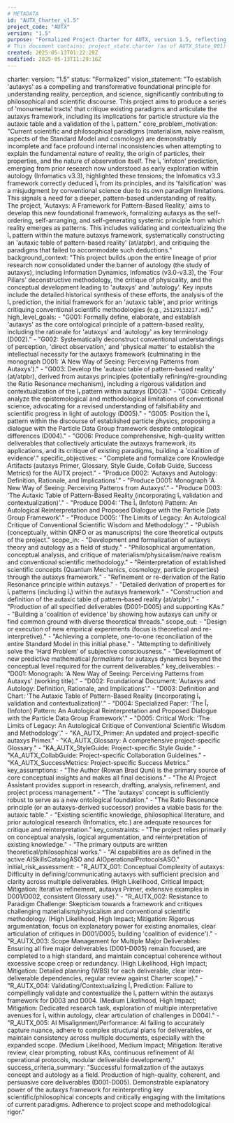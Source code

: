 ```yaml
---
# METADATA
id: "AUTX_Charter_v1.5"
project_code: "AUTX"
version: "1.5"
purpose: "Formalized Project Charter for AUTX, version 1.5, reflecting definitive 'autaxys' terminology and capitalization rules, and all five key deliverables."
# This document contains: project_state.charter (as of AUTX_State_001)
created: 2025-05-13T01:22:28Z
modified: 2025-05-13T11:29:16Z
---
```

charter:
  version: "1.5" 
  status: "Formalized"
  vision_statement: "To establish 'autaxys' as a compelling and transformative foundational principle for understanding reality, perception, and science, significantly contributing to philosophical and scientific discourse. This project aims to produce a series of 'monumental tracts' that critique existing paradigms and articulate the autaxys framework, including its implications for particle structure via the autaxic table and a validation of the î₁ pattern."
  core_problem_motivation: "Current scientific and philosophical paradigms (materialism, naive realism, aspects of the Standard Model and cosmology) are demonstrably incomplete and face profound internal inconsistencies when attempting to explain the fundamental nature of reality, the origin of particles, their properties, and the nature of observation itself. The î₁ 'infoton' prediction, emerging from prior research now understood as early exploration within autology (Infomatics v3.3), highlighted these tensions; the Infomatics v3.3 framework correctly deduced î₁ from its principles, and its 'falsification' was a misjudgment by conventional science due to its own paradigm limitations. This signals a need for a deeper, pattern-based understanding of reality. The project, 'Autaxys: A Framework for Pattern-Based Reality,' aims to develop this new foundational framework, formalizing autaxys as the self-ordering, self-arranging, and self-generating systemic principle from which reality emerges as patterns. This includes validating and contextualizing the î₁ pattern within the mature autaxys framework, systematically constructing an 'autaxic table of pattern-based reality' (at/atpbr), and critiquing the paradigms that failed to accommodate such deductions."
  background_context: "This project builds upon the entire lineage of prior research now consolidated under the banner of autology (the study of autaxys), including Information Dynamics, Infomatics (v3.0-v3.3), the 'Four Pillars' deconstructive methodology, the critique of physicality, and the conceptual development leading to 'autaxys' and 'autology'. Key inputs include the detailed historical synthesis of these efforts, the analysis of the î₁ prediction, the initial framework for an 'autaxic table', and prior writings critiquing conventional scientific methodologies (e.g., `25129133217.md`)."
  high_level_goals:
    - "G001: Formally define, elaborate, and establish 'autaxys' as the core ontological principle of a pattern-based reality, including the rationale for 'autaxys' and 'autology' as key terminology (D002)."
    - "G002: Systematically deconstruct conventional understandings of perception, 'direct observation,' and 'physical matter' to establish the intellectual necessity for the autaxys framework (culminating in the monograph D001: 'A New Way of Seeing: Perceiving Patterns from Autaxys')."
    - "G003: Develop the 'autaxic table of pattern-based reality' (at/atpbr), derived from autaxys principles (potentially refining/re-grounding the Ratio Resonance mechanism), including a rigorous validation and contextualization of the î₁ pattern within autaxys (D003)."
    - "G004: Critically analyze the epistemological and methodological limitations of conventional science, advocating for a revised understanding of falsifiability and scientific progress in light of autology (D005)."
    - "G005: Position the î₁ pattern within the discourse of established particle physics, proposing a dialogue with the Particle Data Group framework despite ontological differences (D004)."
    - "G006: Produce comprehensive, high-quality written deliverables that collectively articulate the autaxys framework, its applications, and its critique of existing paradigms, building a 'coalition of evidence'."
  specific_objectives:
    - "Complete and formalize core Knowledge Artifacts (autaxys Primer, Glossary, Style Guide, Collab Guide, Success Metrics) for the AUTX project."
    - "Produce D002: 'Autaxys and Autology: Definition, Rationale, and Implications'."
    - "Produce D001: Monograph 'A New Way of Seeing: Perceiving Patterns from Autaxys'."
    - "Produce D003: 'The Autaxic Table of Pattern-Based Reality (incorporating î₁ validation and contextualization)'."
    - "Produce D004: 'The Î₁ (Infoton) Pattern: An Autological Reinterpretation and Proposed Dialogue with the Particle Data Group Framework'."
    - "Produce D005: 'The Limits of Legacy: An Autological Critique of Conventional Scientific Wisdom and Methodology'."
    - "Publish (conceptually, within QNFO or as manuscripts) the core theoretical outputs of the project."
  scope_in:
    - "Development and formalization of autaxys theory and autology as a field of study."
    - "Philosophical argumentation, conceptual analysis, and critique of materialism/physicalism/naive realism and conventional scientific methodology."
    - "Reinterpretation of established scientific concepts (Quantum Mechanics, cosmology, particle properties) through the autaxys framework."
    - "Refinement or re-derivation of the Ratio Resonance principle within autaxys."
    - "Detailed derivation of properties for îᵢ patterns (including î₁) within the autaxys framework."
    - "Construction and definition of the autaxic table of pattern-based reality (at/atpbr)."
    - "Production of all specified deliverables (D001-D005) and supporting KAs."
    - "Building a 'coalition of evidence' by showing how autaxys can unify or find common ground with diverse theoretical threads."
  scope_out:
    - "Design or execution of new empirical experiments (focus is theoretical and re-interpretive)."
    - "Achieving a complete, one-to-one reconciliation of the entire Standard Model in this initial phase."
    - "Attempting to definitively solve the 'Hard Problem' of subjective consciousness."
    - "Development of new predictive mathematical *formalisms* for autaxys dynamics beyond the conceptual level required for the current deliverables."
  key_deliverables:
    - "D001: Monograph: 'A New Way of Seeing: Perceiving Patterns from Autaxys' (working title)."
    - "D002: Foundational Document: 'Autaxys and Autology: Definition, Rationale, and Implications'."
    - "D003: Definition and Chart: 'The Autaxic Table of Pattern-Based Reality (incorporating î₁ validation and contextualization)'."
    - "D004: Specialized Paper: 'The Î₁ (Infoton) Pattern: An Autological Reinterpretation and Proposed Dialogue with the Particle Data Group Framework'."
    - "D005: Critical Work: 'The Limits of Legacy: An Autological Critique of Conventional Scientific Wisdom and Methodology'."
    - "KA_AUTX_Primer: An updated and project-specific autaxys Primer."
    - "KA_AUTX_Glossary: A comprehensive project-specific Glossary."
    - "KA_AUTX_StyleGuide: Project-specific Style Guide."
    - "KA_AUTX_CollabGuide: Project-specific Collaboration Guidelines."
    - "KA_AUTX_SuccessMetrics: Project-specific Success Metrics."
  key_assumptions:
    - "The Author (Rowan Brad Quni) is the primary source of core conceptual insights and makes all final decisions."
    - "The AI Project Assistant provides support in research, drafting, analysis, refinement, and project process management."
    - "The 'autaxys' concept is sufficiently robust to serve as a new ontological foundation."
    - "The Ratio Resonance principle (or an autaxys-derived successor) provides a viable basis for the autaxic table."
    - "Existing scientific knowledge, philosophical literature, and prior autological research (Infomatics, etc.) are adequate resources for critique and reinterpretation."
  key_constraints:
    - "The project relies primarily on conceptual analysis, logical argumentation, and reinterpretation of existing knowledge."
    - "The primary outputs are written theoretical/philosophical works."
    - "AI capabilities are as defined in the active AISkillsCatalogASO and AIOperationalProtocolsASO."
  initial_risk_assessment: 
    - "R_AUTX_001: Conceptual Complexity of autaxys: Difficulty in defining/communicating autaxys with sufficient precision and clarity across multiple deliverables. (High Likelihood, Critical Impact; Mitigation: Iterative refinement, autaxys Primer, extensive examples in D001/D002, consistent Glossary use)."
    - "R_AUTX_002: Resistance to Paradigm Challenge: Skepticism towards a framework and critiques challenging materialism/physicalism and conventional scientific methodology. (High Likelihood, High Impact; Mitigation: Rigorous argumentation, focus on explanatory power for existing anomalies, clear articulation of critiques in D001/D005, building 'coalition of evidence')."
    - "R_AUTX_003: Scope Management for Multiple Major Deliverables: Ensuring all five major deliverables (D001-D005) remain focused, are completed to a high standard, and maintain conceptual coherence without excessive scope creep or redundancy. (High Likelihood, High Impact; Mitigation: Detailed planning (WBS) for each deliverable, clear inter-deliverable dependencies, regular review against Charter scope)."
    - "R_AUTX_004: Validating/Contextualizing Î₁ Prediction: Failure to compellingly validate and contextualize the î₁ pattern within the autaxys framework for D003 and D004. (Medium Likelihood, High Impact; Mitigation: Dedicated research task, exploration of multiple interpretative avenues for î₁ within autology, clear articulation of challenges in D004)."
    - "R_AUTX_005: AI Misalignment/Performance: AI failing to accurately capture nuance, adhere to complex structural plans for deliverables, or maintain consistency across multiple documents, especially with the expanded scope. (Medium Likelihood, Medium Impact; Mitigation: Iterative review, clear prompting, robust KAs, continuous refinement of AI operational protocols, modular deliverable development)."
  success_criteria_summary: "Successful formalization of the autaxys concept and autology as a field. Production of high-quality, coherent, and persuasive core deliverables (D001-D005). Demonstrable explanatory power of the autaxys framework for reinterpreting key scientific/philosophical concepts and critically engaging with the limitations of current paradigms. Adherence to project scope and methodological rigor."